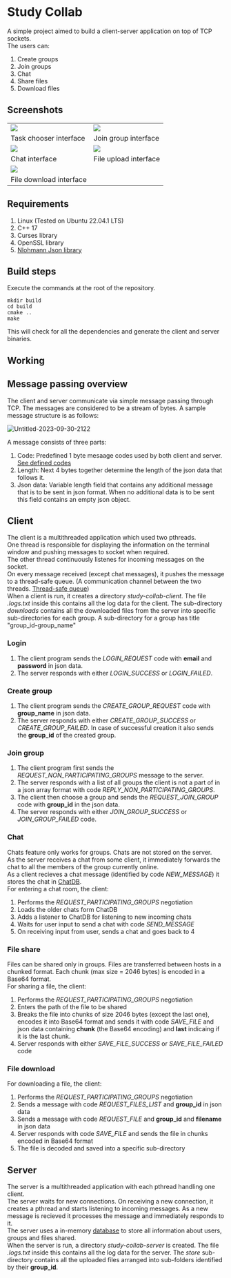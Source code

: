 # Study Collab
A simple project aimed to build a client-server application on top of TCP sockets.  
The users can:
1. Create groups
2. Join groups
3. Chat
4. Share files
5. Download files

## Screenshots
<table>
  <tr>
    <td> <img src="https://github.com/pakka-papad/study-collab/assets/76241334/0f69bd97-884a-47dd-9cf4-f54102675c5e"/> </td>
    <td> <img src="https://github.com/pakka-papad/study-collab/assets/76241334/05117fea-2d00-4e69-9ab2-bba03c2068f0" /> </td>
  </tr>
  <tr>
    <td> Task chooser interface </td>
    <td> Join group interface </td>
  </tr>
  <tr>
    <td> <img src="https://github.com/pakka-papad/study-collab/assets/76241334/9cec586a-eeb9-423e-8e84-49a3d31eb9d9"/> </td>
    <td> <img src="https://github.com/pakka-papad/study-collab/assets/76241334/938b9c39-416e-44ce-b29f-952443213bed" /> </td>
  </tr>
  <tr>
    <td> Chat interface </td>
    <td> File upload interface </td>
  </tr>
  <tr> 
    <td> <img src="https://github.com/pakka-papad/study-collab/assets/76241334/d7a9b04b-2aa7-489d-8392-0f8aee1177bd" /> </td>
  </tr>
  <tr>
    <td> File download interface </td>
  </tr>
</table>

## Requirements
1. Linux (Tested on Ubuntu 22.04.1 LTS)
2. C++ 17
3. Curses library
4. OpenSSL library
5. [Nlohmann Json library](https://github.com/nlohmann/json)

## Build steps
Execute the commands at the root of the repository.
```
mkdir build
cd build
cmake ..
make
```
This will check for all the dependencies and generate the client and server binaries.

## Working

## Message passing overview
The client and server communicate via simple message passing through TCP. The messages are considered to be a stream of bytes. A sample message structure is as follows:

![Untitled-2023-09-30-2122](https://github.com/pakka-papad/study-collab/assets/76241334/174a9651-9079-4ba0-93df-e75542dee574)

A message consists of three parts:
1. Code: Predefined 1 byte mesaage codes used by both client and server. [See defined codes](https://github.com/pakka-papad/study-collab/blob/main/constants.hpp)
2. Length: Next 4 bytes together determine the length of the json data that follows it.
3. Json data: Variable length field that contains any additional message that is to be sent in json format. When no additional data is to be sent this field contains an empty json object.

## Client
The client is a multithreaded application which used two pthreads.  
One thread is responsible for displaying the information on the terminal window and pushing messages to socket when required.  
The other thread continuously listenes for incoming messages on the socket.  
On every message received (except chat messages), it pushes the message to a thread-safe queue. 
(A communication channel between the two threads. [Thread-safe queue](https://github.com/pakka-papad/study-collab/blob/main/client/safe_queue.cpp))  
When a client is run, it creates a directory *study-collab-client*. The file *.logs.txt* inside this contains all the log data for the client.
The sub-directory *downloads* contains all the downloaded files from the server into specific sub-directories for each group. A sub-directory for a group has title "group_id-group_name"


### Login
1. The client program sends the *LOGIN_REQUEST* code with **email** and **password** in json data.  
2. The server responds with either *LOGIN_SUCCESS* or *LOGIN_FAILED*.  

### Create group
1. The client program sends the *CREATE_GROUP_REQUEST* code with **group_name** in json data.  
2. The server responds with either *CREATE_GROUP_SUCCESS* or *CREATE_GROUP_FAILED*. In case of successful creation it also sends the **group_id** of the created group.  

### Join group
1. The client program first sends the *REQUEST_NON_PARTICIPATING_GROUPS* message to the server.  
2. The server responds with a list of all groups the client is not a part of in a json array format with code *REPLY_NON_PARTICIPATING_GROUPS*.  
3. The client then choose a group and sends the *REQUEST_JOIN_GROUP* code with **group_id** in the json data.  
4. The server responds with either *JOIN_GROUP_SUCCESS* or  *JOIN_GROUP_FAILED* code.  

### Chat
Chats feature only works for groups. Chats are not stored on the server.  
As the server receives a chat from some client, it immediately forwards the chat to all the members of the group currently online.  
As a client recieves a chat message (identified by code *NEW_MESSAGE*) it stores the chat in [ChatDB](https://github.com/pakka-papad/study-collab/blob/main/client/chat_db.cpp).  
For entering a chat room, the client:
1. Performs the *REQUEST_PARTICIPATING_GROUPS* negotiation
2. Loads the older chats form ChatDB
3. Adds a listener to ChatDB for listening to new incoming chats
4. Waits for user input to send a chat with code *SEND_MESSAGE*
5. On receiving input from user, sends a chat and goes back to 4

### File share
Files can be shared only in groups. Files are transferred between hosts in a chunked format. Each chunk (max size = 2046 bytes) is encoded in a Base64 format.  
For sharing a file, the client:
1. Performs the *REQUEST_PARTICIPATING_GROUPS* negotiation
2. Enters the path of the file to be shared
3. Breaks the file into chunks of size 2046 bytes (except the last one), encodes it into Base64 format and sends it with code *SAVE_FILE* and json data containing **chunk** (the Base64 encoding) and  **last** indicaing if it is the last chunk.
4. Server responds with either *SAVE_FILE_SUCCESS* or *SAVE_FILE_FAILED* code

### File download
For downloading a file, the client:
1. Performs the *REQUEST_PARTICIPATING_GROUPS* negotiation
2. Sends a message with code *REQUEST_FILES_LIST* and **group_id** in json data
3. Sends a message with code *REQUEST_FILE* and **group_id** and **filename** in json data
4. Server responds with code *SAVE_FILE* and sends the file in chunks encoded in Base64 format
5. The file is decoded and saved into a specific sub-directory

## Server
The server is a multithreaded application with each pthread handling one client.  
The server waits for new connections. On receiving a new connection, it creates a pthread and starts listening to incoming messages.
As a new message is recieved it processes the message and immediately responds to it.  
The server uses a in-memory [database](https://github.com/pakka-papad/study-collab/blob/main/server/database.cpp) to store all information about users, groups and files shared.  
When the server is run, a directory *study-collab-server* is created. The file *.logs.txt* inside this contains all the log data for the server.
The *store* sub-directory contains all the uploaded files arranged into sub-folders identified by their **group_id**.  
